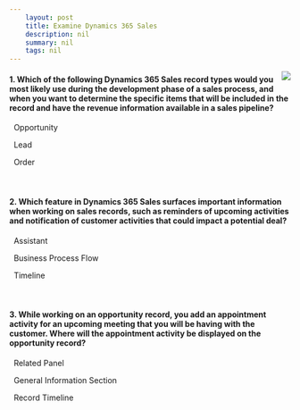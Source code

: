 ```yaml
---
    layout: post
    title: Examine Dynamics 365 Sales 
    description: nil
    summary: nil
    tags: nil
---
```



 <a target="_blank" href="https://docs.microsoft.com/en-us/learn/modules/examine-dynamics-365-sales/6-knowledge-check/"><i class="fas fa-external-link-alt"></i> </a>
 <img align="right" src="https://docs.microsoft.com/en-us/learn/achievements/examine-dynamics-365-sales.svg">
####  1. Which of the following Dynamics 365 Sales record types would you most likely use during the development phase of a sales process, and when you want to determine the specific items that will be included in the record and have the revenue information available in a sales pipeline?


<i class='fas fa-check-square' style='color: Dodgerblue;'></i> &nbsp;&nbsp;Opportunity

<i class='far fa-square'></i> &nbsp;&nbsp;Lead

<i class='far fa-square'></i> &nbsp;&nbsp;Order
<br />
<br />
<br />

####  2. Which feature in Dynamics 365 Sales surfaces important information when working on sales records, such as reminders of upcoming activities and notification of customer activities that could impact a potential deal?


<i class='fas fa-check-square' style='color: Dodgerblue;'></i> &nbsp;&nbsp;Assistant

<i class='far fa-square'></i> &nbsp;&nbsp;Business Process Flow

<i class='far fa-square'></i> &nbsp;&nbsp;Timeline
<br />
<br />
<br />

####  3. While working on an opportunity record, you add an appointment activity for an upcoming meeting that you will be having with the customer. Where will the appointment activity be displayed on the opportunity record?


<i class='far fa-square'></i> &nbsp;&nbsp;Related Panel

<i class='far fa-square'></i> &nbsp;&nbsp;General Information Section

<i class='fas fa-check-square' style='color: Dodgerblue;'></i> &nbsp;&nbsp;Record Timeline
<br />
<br />
<br />
